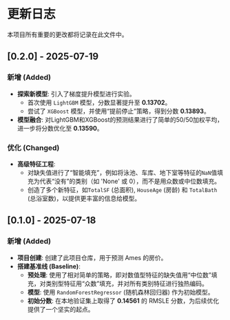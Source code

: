 # 更新日志

本项目所有重要的更改都将记录在此文件中。

## [0.2.0] - 2025-07-19

### 新增 (Added)
- **探索新模型**: 引入了梯度提升模型进行实验。
  - 首次使用 `LightGBM` 模型，分数显著提升至 **0.13702**。
  - 尝试了 `XGBoost` 模型，并使用“提前停止”策略，得到分数 **0.13893**。
- **模型融合**: 对LightGBM和XGBoost的预测结果进行了简单的50/50加权平均，进一步将分数优化至 **0.13590**。

### 优化 (Changed)
- **高级特征工程**:
  - 对缺失值进行了“智能填充”，例如将泳池、车库、地下室等特征的`NaN`值填充为代表“没有”的类别（如 'None' 或 0），而不是用众数或中位数填充。
  - 创造了多个新特征，如`TotalSF` (总面积), `HouseAge` (房龄) 和 `TotalBath` (总浴室数)，以提供更丰富的信息给模型。


## [0.1.0] - 2025-07-18

### 新增 (Added)
- **项目创建**: 创建了此项目仓库，用于预测 Ames 的房价。
- **搭建基准线 (Baseline)**:
  - **预处理**: 使用了相对简单的策略，即对数值型特征的缺失值用“中位数”填充，对类别型特征用“众数”填充，并对所有类别特征进行独热编码。
  - **模型**: 使用 `RandomForestRegressor` (随机森林回归器) 作为初始模型。
  - **初始分数**: 在本地验证集上取得了 **0.14561** 的 RMSLE 分数，为后续优化提供了一个坚实的起点。